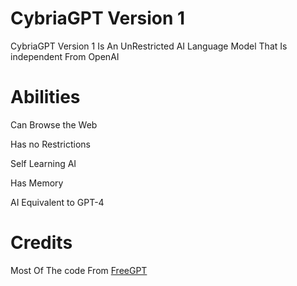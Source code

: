 # CybriaGPT Version 1

CybriaGPT Version 1 Is An UnRestricted AI Language Model That Is independent From OpenAI

# Abilities

Can Browse the Web

Has no Restrictions

Self Learning AI

Has Memory

AI Equivalent to GPT-4

# Credits

Most Of The code From <a href="https://github.com/ramonvc/freegpt-webui/tree/main">FreeGPT</a>
